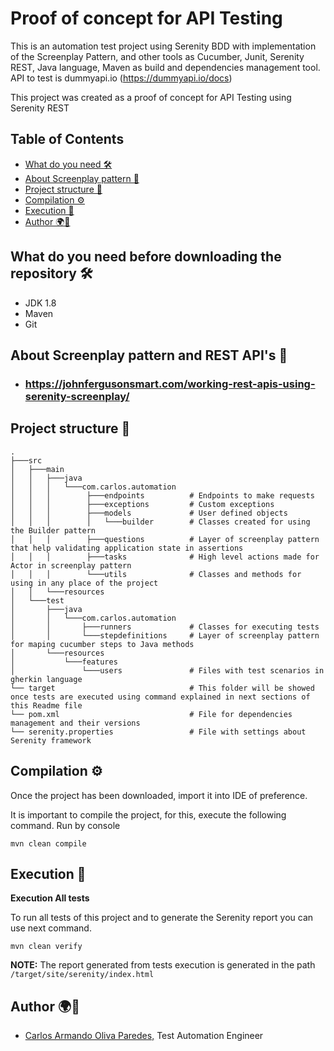 # Proof of concept for API Testing

This is an automation test project using Serenity BDD with implementation of the Screenplay Pattern, and other tools as Cucumber, Junit,
Serenity REST, Java language, Maven as build and dependencies management tool. API to test is dummyapi.io (https://dummyapi.io/docs)

This project was created as a proof of concept for API Testing using Serenity REST  


<!-- Table of Contents -->
## Table of Contents
  - [What do you need 🛠️](#what-do-you-need-before-downloading-the-repository-)
  - [About Screenplay pattern 🧮](#about-screenplay-pattern-and-rest-apis-)
  - [Project structure 🗼](#project-structure-)
  - [Compilation ⚙️](#compilation-)
  - [Execution 🚀](#execution-)
  - [Author 🌍🔭](#author-)
<!-- TOC -->


## What do you need before downloading the repository 🛠️ ##

- JDK 1.8
- Maven
- Git

## About Screenplay pattern and REST API's 🧮

- ### https://johnfergusonsmart.com/working-rest-apis-using-serenity-screenplay/

## Project structure 🗼

    .
    ├───src
    │   ├───main
    │   │   ├───java
    │   │   │   └───com.carlos.automation
    │   │   │        ├───endpoints          # Endpoints to make requests
    │   │   │        ├───exceptions         # Custom exceptions 
    │   │   │        ├───models             # User defined objects
    │   │   │        │   └───builder        # Classes created for using the Builder pattern
    │   │   │        ├───questions          # Layer of screenplay pattern that help validating application state in assertions
    │   │   │        ├───tasks              # High level actions made for Actor in screenplay pattern
    │   │   │        └───utils              # Classes and methods for using in any place of the project
    │   │   └───resources
    │   └───test
    │       ├───java
    │       │   └───com.carlos.automation
    │       │       ├───runners             # Classes for executing tests
    │       │       └───stepdefinitions     # Layer of screenplay pattern for maping cucumber steps to Java methods
    │       └───resources
    │           └───features
    │               └───users               # Files with test scenarios in gherkin language 
    └── target                              # This folder will be showed once tests are executed using command explained in next sections of this Readme file
    └── pom.xml                             # File for dependencies management and their versions
    └── serenity.properties                 # File with settings about Serenity framework 
## Compilation ⚙️

Once the project has been downloaded, import it into IDE of preference.

It is important to compile the project, for this, execute the following command.
Run by console

```
mvn clean compile
```

## Execution 🚀

**Execution All tests**

To run all tests of this project and to generate the Serenity report you can use next command.

```
mvn clean verify
```

**NOTE:** The report generated from tests execution is generated in the path `/target/site/serenity/index.html`

## Author 🌍🔭
- [Carlos Armando Oliva Paredes,](https://github.com/caolivap)
  Test Automation Engineer